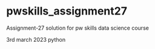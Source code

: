 # pwskills_assignment27
Assignment-27 solution for pw skills data science course 

3rd march 2023 python
